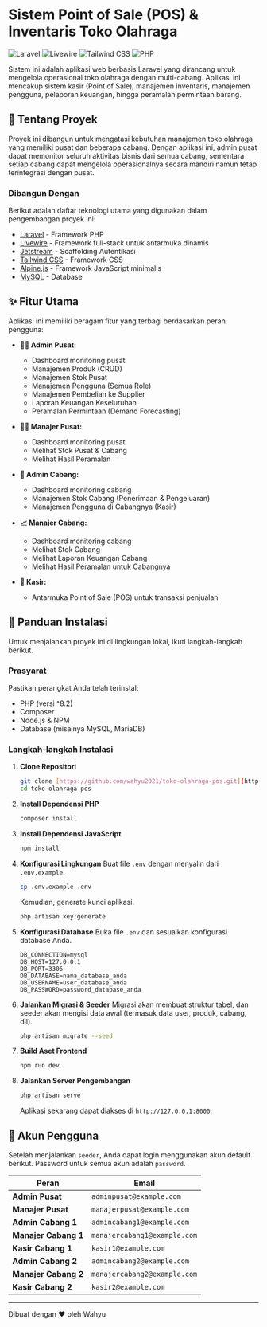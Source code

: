 # Sistem Point of Sale (POS) & Inventaris Toko Olahraga

![Laravel](https://img.shields.io/badge/Laravel-11.x-FF2D20?style=for-the-badge&logo=laravel)
![Livewire](https://img.shields.io/badge/Livewire-3.x-4E57E8?style=for-the-badge&logo=livewire)
![Tailwind CSS](https://img.shields.io/badge/Tailwind_CSS-3.x-06B6D4?style=for-the-badge&logo=tailwindcss)
![PHP](https://img.shields.io/badge/PHP-8.2-777BB4?style=for-the-badge&logo=php)

Sistem ini adalah aplikasi web berbasis Laravel yang dirancang untuk mengelola operasional toko olahraga dengan multi-cabang. Aplikasi ini mencakup sistem kasir (Point of Sale), manajemen inventaris, manajemen pengguna, pelaporan keuangan, hingga peramalan permintaan barang.

## 📖 Tentang Proyek

Proyek ini dibangun untuk mengatasi kebutuhan manajemen toko olahraga yang memiliki pusat dan beberapa cabang. Dengan aplikasi ini, admin pusat dapat memonitor seluruh aktivitas bisnis dari semua cabang, sementara setiap cabang dapat mengelola operasionalnya secara mandiri namun tetap terintegrasi dengan pusat.

### Dibangun Dengan

Berikut adalah daftar teknologi utama yang digunakan dalam pengembangan proyek ini:

-   [Laravel](https://laravel.com/) - Framework PHP
-   [Livewire](https://livewire.laravel.com/) - Framework full-stack untuk antarmuka dinamis
-   [Jetstream](https://jetstream.laravel.com/) - Scaffolding Autentikasi
-   [Tailwind CSS](https://tailwindcss.com/) - Framework CSS
-   [Alpine.js](https://alpinejs.dev/) - Framework JavaScript minimalis
-   [MySQL](https://www.mysql.com/) - Database

## ✨ Fitur Utama

Aplikasi ini memiliki beragam fitur yang terbagi berdasarkan peran pengguna:

-   **👨‍💼 Admin Pusat:**

    -   Dashboard monitoring pusat
    -   Manajemen Produk (CRUD)
    -   Manajemen Stok Pusat
    -   Manajemen Pengguna (Semua Role)
    -   Manajemen Pembelian ke Supplier
    -   Laporan Keuangan Keseluruhan
    -   Peramalan Permintaan (Demand Forecasting)

-   **🧑‍✈️ Manajer Pusat:**

    -   Dashboard monitoring pusat
    -   Melihat Stok Pusat & Cabang
    -   Melihat Hasil Peramalan

-   **🏢 Admin Cabang:**

    -   Dashboard monitoring cabang
    -   Manajemen Stok Cabang (Penerimaan & Pengeluaran)
    -   Manajemen Pengguna di Cabangnya (Kasir)

-   **📈 Manajer Cabang:**

    -   Dashboard monitoring cabang
    -   Melihat Stok Cabang
    -   Melihat Laporan Keuangan Cabang
    -   Melihat Hasil Peramalan untuk Cabangnya

-   **🛒 Kasir:**
    -   Antarmuka Point of Sale (POS) untuk transaksi penjualan

## 🚀 Panduan Instalasi

Untuk menjalankan proyek ini di lingkungan lokal, ikuti langkah-langkah berikut.

### Prasyarat

Pastikan perangkat Anda telah terinstal:

-   PHP (versi ^8.2)
-   Composer
-   Node.js & NPM
-   Database (misalnya MySQL, MariaDB)

### Langkah-langkah Instalasi

1.  **Clone Repositori**

    ```sh
    git clone [https://github.com/wahyu2021/toko-olahraga-pos.git](https://github.com/wahyu2021/toko-olahraga-pos.git)
    cd toko-olahraga-pos
    ```

2.  **Install Dependensi PHP**

    ```sh
    composer install
    ```

3.  **Install Dependensi JavaScript**

    ```sh
    npm install
    ```

4.  **Konfigurasi Lingkungan**
    Buat file `.env` dengan menyalin dari `.env.example`.

    ```sh
    cp .env.example .env
    ```

    Kemudian, generate kunci aplikasi.

    ```sh
    php artisan key:generate
    ```

5.  **Konfigurasi Database**
    Buka file `.env` dan sesuaikan konfigurasi database Anda.

    ```env
    DB_CONNECTION=mysql
    DB_HOST=127.0.0.1
    DB_PORT=3306
    DB_DATABASE=nama_database_anda
    DB_USERNAME=user_database_anda
    DB_PASSWORD=password_database_anda
    ```

6.  **Jalankan Migrasi & Seeder**
    Migrasi akan membuat struktur tabel, dan seeder akan mengisi data awal (termasuk data user, produk, cabang, dll).

    ```sh
    php artisan migrate --seed
    ```

7.  **Build Aset Frontend**

    ```sh
    npm run dev
    ```

8.  **Jalankan Server Pengembangan**
    ```sh
    php artisan serve
    ```
    Aplikasi sekarang dapat diakses di `http://127.0.0.1:8000`.

## 👤 Akun Pengguna

Setelah menjalankan `seeder`, Anda dapat login menggunakan akun default berikut. Password untuk semua akun adalah `password`.

| Peran                | Email                        |
| -------------------- | ---------------------------- |
| **Admin Pusat**      | `adminpusat@example.com`     |
| **Manajer Pusat**    | `manajerpusat@example.com`   |
| **Admin Cabang 1**   | `admincabang1@example.com`   |
| **Manajer Cabang 1** | `manajercabang1@example.com` |
| **Kasir Cabang 1**   | `kasir1@example.com`         |
| **Admin Cabang 2**   | `admincabang2@example.com`   |
| **Manajer Cabang 2** | `manajercabang2@example.com` |
| **Kasir Cabang 2**   | `kasir2@example.com`         |

---

Dibuat dengan ❤️ oleh Wahyu
